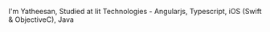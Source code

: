 I'm Yatheesan, Studied at Iit 
Technologies - Angularjs, Typescript, iOS (Swift & ObjectiveC), Java 
